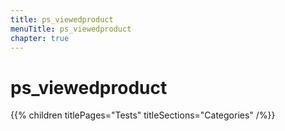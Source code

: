 ```yaml
---
title: ps_viewedproduct
menuTitle: ps_viewedproduct
chapter: true
---
```


# ps_viewedproduct

{{% children titlePages="Tests" titleSections="Categories" /%}}